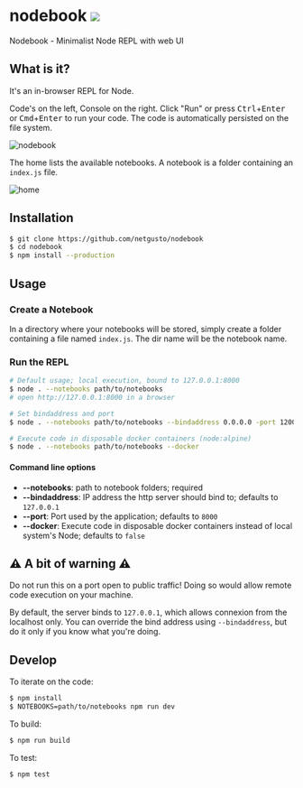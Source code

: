 # nodebook ![](https://travis-ci.com/netgusto/nodebook.svg?branch=master)

Nodebook - Minimalist Node REPL with web UI

## What is it?

It's an in-browser REPL for Node.

Code's on the left, Console on the right. Click "Run" or press <kbd>Ctrl</kbd>+<kbd>Enter</kbd> or <kbd>Cmd</kbd>+<kbd>Enter</kbd> to run your code.
The code is automatically persisted on the file system.

![nodebook](https://user-images.githubusercontent.com/4974818/45084039-8f2b6380-b0fd-11e8-94d4-dadcab34c7f6.png)

The home lists the available notebooks. A notebook is a folder containing an `index.js` file.

![home](https://user-images.githubusercontent.com/4974818/45084276-3c9e7700-b0fe-11e8-9ed0-d2b7cb5b7bb3.png)

## Installation

```bash
$ git clone https://github.com/netgusto/nodebook
$ cd nodebook
$ npm install --production
```

## Usage

### Create a Notebook

In a directory where your notebooks will be stored, simply create a folder containing a file named `index.js`.
The dir name will be the notebook name.

### Run the REPL

```bash
# Default usage; local execution, bound to 127.0.0.1:8000
$ node . --notebooks path/to/notebooks
# open http://127.0.0.1:8000 in a browser
```

```bash
# Set bindaddress and port
$ node . --notebooks path/to/notebooks --bindaddress 0.0.0.0 -port 12000
```

```bash
# Execute code in disposable docker containers (node:alpine)
$ node . --notebooks path/to/notebooks --docker
```

#### Command line options

* **--notebooks**: path to notebook folders; required
* **--bindaddress**: IP address the http server should bind to; defaults to `127.0.0.1`
* **--port**: Port used by the application; defaults to `8000`
* **--docker**: Execute code in disposable docker containers instead of local system's Node; defaults to `false`

## ⚠️ A bit of warning ⚠️

Do not run this on a port open to public traffic! Doing so would allow remote code execution on your machine.

By default, the server binds to `127.0.0.1`, which allows connexion from the localhost only. You can override the bind address using `--bindaddress`, but do it only if you know what you're doing.

## Develop

To iterate on the code:

```bash
$ npm install
$ NOTEBOOKS=path/to/notebooks npm run dev
```

To build:

```bash
$ npm run build
```

To test:

```bash
$ npm test
```
